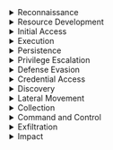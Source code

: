 <details><summary>Reconnaissance</summary>
  
---

</details>

<details><summary>Resource Development</summary>
  
---

><details><summary>T1584 - Compromise Infrastructure</summary>
>
><br>
>
>1. Multiple Domains Resolve to the same IP.
>```spl
>index=central_summary source=summary_dns_with_answers 
>| stats dc(query) as domain_count by answer 
>| where domain_count > 10 
>```
>2. Rare JA3 and JA3S TLS Fingerprints
>```spl
>index=central_summary source=summary_ssl 
>| stats count by ja3, ja3s, dest_ip 
>| where count < 5 
>```
>3. Unusual HTTP Hosts or Repeating POSTS Requests
>```spl
>index=bro sourcetype=corelight_http 
>| search method=POST 
>| stats count by src_ip, dest_ip, host_header, uri, user_agent 
>| where count > 20 
>```
>4. High Volume, Long-Lived Peer-to-Peer Connections
>```spl
>index=bro sourcetype=corelight_conn 
>| search duration > 300 
>| stats count by src_ip, dest_ip, duration, service 
>| where count > 20 
>```
></details>
</details>

<details><summary>Initial Access</summary>
  
---

<details><summary>T1133 - External Remote Services</summary>

<br>

1. Inbound RDP Connections from External IPs
```spl
index=bro sourcetype=corelight_conn
| where service="rdp" AND id.orig_h NOT IN ("10.0.0.0/8", "192.168.0.0/16", "172.16.0.0/12")
| stats count by id.orig_h, id.resp_h, duration
```
2. Inbound SSH Sessions from External IPs
```spl
index=bro sourcetype=corelight_conn
| where service="ssh" AND id.orig_h NOT IN ("10.0.0.0/8", "192.168.0.0/16", "172.16.0.0/12")
| stats count by id.orig_h, id.resp_h
```
3. Unusual External Access to SMB Services
```spl
index=bro sourcetype=corelight_conn
| where service="smb" AND id.orig_h NOT IN ("10.0.0.0/8", "192.168.0.0/16", "172.16.0.0/12")
| stats count by id.orig_h, id.resp_h
```
4. VPN-Like Traffic (Large Volumes to a Few Hosts)
```spl
index=bro sourcetype=corelight_conn
| where proto="udp" AND id.resp_p IN (500, 4500)
| stats sum(orig_bytes) as total_bytes, count by id.orig_h, id.resp_h
| where total_bytes > 1000000
```
5. External IPs Using Remote Admin Ports (RDP, SSH, WinRM)
```spl
index=bro sourcetype=corelight_conn
| where id.resp_p IN (22, 3389, 5985, 5986) AND id.orig_h NOT IN ("10.0.0.0/8", "192.168.0.0/16", "172.16.0.0/12")
| stats count by id.orig_h, id.resp_h, id.resp_p
```
6. Long-Lived External Connections
```spl
index=bro sourcetype=corelight_conn
| where id.orig_h NOT IN ("10.0.0.0/8", "192.168.0.0/16", "172.16.0.0/12") AND duration > 600
| stats duration, orig_bytes, resp_bytes by id.orig_h, id.resp_h, service
```
</details>
</details>

<details><summary>Execution</summary>
  
---

><details><summary>T1047 - Windows Management Instrumentation</summary>
>  
><br>
>
>- TCP port 135 (RPC/DCOM)
>- High ephemeral port usage after initial bind.
>- Paired host activity (e.g., lateral movement from one internal host to another)
>- Since WMI itself doesn't leave deep footprints in network logs, combining this with host EDR telemetry or Sysmon logs (Event ID 5861) is ideal.
>
>1. Detects RPC/DCOM connections to TCP port 135 — typical of remote WMI execution.
>```spl
>index=bro sourcetype=corelight_conn
>| where id.resp_p=135 AND proto="tcp"
>| stats count, sum(orig_bytes) as bytes_out, sum(resp_bytes) as bytes_in by id.orig_h, id.resp_h
>| sort -count
>```
>
>2. Looks for excessive RPC endpoint usage, which may indicate scripted or automated WMI use.
>```spl
>index=bro sourcetype=corelight_conn
>| where id.resp_p=135 OR id.resp_p=1024 OR id.resp_p=1025 OR id.resp_p > 1024
>| stats count by id.orig_h, id.resp_h, id.resp_p
>| where count > 20
>```
>
>3. Direct detection of known RPC interfaces associated with WMI — if rpc.log is enabled.
>```spl
>index=bro sourcetype=corelight_rpc
>| search ruid IN ("WINMGMT", "WMI", "epmapper")
>| stats count by id.orig_h, id.resp_h, ruid
>```
>
>4. Looks for short-lived, low-data RPC connections — a pattern typical of remote WMI use.
>```spl
>index=bro sourcetype=corelight_conn
>| where id.resp_p=135 AND service!="http" AND service!="ftp"
>| stats count by id.orig_h, id.resp_h, duration, orig_bytes, resp_bytes
>| where duration < 10 AND orig_bytes < 1000 AND resp_bytes < 1000
>```
></details>

</details>

<details><summary>Persistence</summary>
  
---

><details><summary>T1136 - Create Account</summary>
>
><br>
>
>1. Kerberos AS-REQ or TGS-REQ from Previously Unknown Username A newly created domain account may trigger initial Kerberos activity.
>```spl
>index=bro sourcetype=corelight_kerberos
>| stats earliest(_time) as first_seen by client
>| where first_seen >= relative_time(now(), "-1d@d")
>```
>2. LDAP Activity Indicating Account Creation.
>```spl
>index=bro sourcetype=corelight_ldap
>| search query IN ("userPrincipalName", "objectClass=user", "sAMAccountName")
>| stats count by id.orig_h, base_dn, query, result, _time
>```
>3. Suspicious File Access to SAM Hive.
>```spl
>index=bro sourcetype=corelight_smb_files
>| search filename="\\windows\\system32\\config\\sam"
>| stats count by id.orig_h, id.resp_h, filename, action, _time
>```
></details>

><details><summary>T1505 - Server Software Component</summary>
>
><br>
>
>1. Web shells often receive commands via POST.
>```spl
>index=bro sourcetype=corelight_http 
>| search method=POST
>| search uri IN ("*.php*", "*.aspx*", "*.jsp*", "*cmd*", "*eval*", "*shell*")
>| stats count by id.orig_h, id.resp_h, uri, user_agent, method, status_code, _time
>```
>2. Look for indicators in query strings or URIs.
>```spl
>index=bro sourcetype=corelight_http
>| search uri IN ("*cmd=*", "*exec*", "*eval*", "*shell*", "*.php", "*.asp", "*.jsp")
>| stats count by id.orig_h, id.resp_h, uri, user_agent, referrer, status_code, _time
>```
>3. Web shells are often uploaded through file upload features.
>```spl
>index=bro sourcetype=corelight_http 
>| search method=POST uri IN ("*/upload*", "*/admin*", "*/file*", "*.php*", "*.asp*")
>| stats count by id.orig_h, id.resp_h, uri, user_agent, status_code, content_type, _time
>```
>4. Newly Seen Files in Webroot (e.g., .php or .jsp)
>```spl
>index=bro sourcetype=corelight_files 
>| search filename IN ("*.php", "*.jsp", "*.asp", "*.aspx")
>| stats count by id.orig_h, id.resp_h, filename, mime_type, seen_bytes, _time
>```
>5. SMB File Writes to Webroot (If logs available)
>```spl
>index=bro sourcetype=corelight_smb_files 
>| search filename IN ("*.php", "*.asp", "*.jsp") AND action="WRITE"
>| stats count by id.orig_h, id.resp_h, filename, action, _time
>```
>6. Large response sizes from small POSTs (Shell response)
>```spl
>index=bro sourcetype=corelight_http
>| eval ratio=response_body_len/request_body_len 
>| where method="POST" AND ratio > 10
>| stats count by id.orig_h, id.resp_h, uri, user_agent, ratio, _time
>```
></details>
</details>

<details><summary>Privilege Escalation</summary>
  
---

</details>

<details><summary>Defense Evasion</summary>
  
---

><details><summary>T1070 - Indicator Removal</summary>
>  
><br>
>  
>1. Look for file deletion or renaming over SMB shares.
>```spl
>index=bro sourcetype=corelight_files OR sourcetype=corelight_smb_files
>| where action IN ("SMB::DELETE", "SMB::RENAME") OR (seen="F" AND fuid!="-" AND is_orig=true)
>| stats count by id.orig_h, id.resp_h, name, action
>```
>
>2. Look for connections to admin SMB shares, common when scripts or remote access tools are used for cleanup.
>```spl
>index=bro sourcetype=corelight_smb
>| search path IN ("ADMIN$", "C$", "D$", "IPC$")
>| stats count by id.orig_h, id.resp_h, path, user
>```
>
>3. Look for short duration RDP connections. Short bursts of RDP can indicate someone quickly connecting just to clean up.
>```spl
>index=bro sourcetype=corelight_rdp
>| stats count, avg(duration) as avg_duration by id.orig_h, id.resp_h
>| where count > 3 AND avg_duration < 60
>```
>
>4. Detect the downloads of cleanup tools (sdelete, wevtutil, etc.)
>```spl
>index=bro sourcetype=corelight_http
>| search uri IN ("*sdelete*", "*wevtutil*", "*clear_event*", "*wipe*", "*rm.exe*", "*del.exe*")
>| stats count by uri, id.orig_h, id.resp_h, user_agent
>```
>
>5. Detect suspicious SMB file transfers including executables.
>
>```spl
>index=bro sourcetype=corelight_files
>| where mime_type="application/x-dosexec"
>| stats count by id.orig_h, id.resp_h, filename, fuid
>```
>
>6. Find bulk SMB file transfers followed by deletions.
>
>```spl
>index=bro sourcetype=corelight_smb_files
>| stats count(eval(action="SMB::WRITE")) as writes, count(eval(action="SMB::DELETE")) as deletes by id.orig_h, id.resp_h
>| where writes > 10 AND deletes > 5
>```
></details>
>
><details><summary>T1564 - Hide Artifacts</summary>
>  
><br>
>  
>1. Detect unusual Port Usage for Known Protocols.
>```spl
>index=bro sourcetype=corelight_conn
>| eval unusual_port=( (service="http" AND id.resp_p!=80) OR (service="https" AND id.resp_p!=443) )
>| where unusual_port
>| stats count by id.orig_h, id.resp_h, service, id.resp_p
>```
>
>2. Detect suspicious TLS Without SNI (Server Name Indication)
>```spl
>index=bro sourcetype=corelight_ssl
>| where isnull(server_name)
>| stats count by id.orig_h, id.resp_h
>```
>
>3. Detect HTTP with Suspicious User-Agents or Missing Headers
>```spl
>index=bro sourcetype=corelight_http
>| search user_agent="-" OR user_agent="curl*" OR user_agent="python*" OR user_agent="powershell*"
>| stats count by id.orig_h, id.resp_h, user_agent
>```
>
>4. Detect abnormal File Transfers in HTTP with Mismatched MIME Types.
>```spl
>index=bro sourcetype=corelight_http
>| where mime_type!="application/octet-stream" AND uri matches ".exe|.zip|.bin|.dll"
>| stats count by id.orig_h, uri, mime_type
>```
>
>5. Detect covert Channels in DNS (e.g., Data Hidden in Queries).
>```spl
>index=bro sourcetype=corelight_dns
>| where length(query) > 100 OR query matches ".*[0-9a-f]{30,}.*"
>| stats count by id.orig_h, query
>```
>
>6. Detect large Amounts of Encrypted Data Sent Outbound.
>```spl
>index=bro sourcetype=corelight_conn
>| where proto="tcp" AND service IN ("ssl", "https")
>| stats sum(orig_bytes) as sent_bytes by id.orig_h, id.resp_h
>| where sent_bytes > 500000
>```
></details>
</details>

<details><summary>Credential Access</summary>
  
---

><details><summary>T1003 - OS Credential Dumping</summary>
>  
><br>
>
>- Most of these will require host logs for verification.
>1. Detects direct or indirect download of known credential dumping tools via HTTP.
>```spl
>index=bro sourcetype=corelight_http
>| search uri IN ("*mimikatz*", "*procdump*", "*lsass*", "*pwdump*", "*.ps1")
>| stats count by id.orig_h, id.resp_h, uri, user_agent
>```
>
>2. Detect suspicious files transfered via SMB or HTTP. Credential dump files often have .dmp, .bin, or are zipped/encoded.
>```spl
>index=bro sourcetype=corelight_files
>| search filename IN ("*lsass*", "*dump*", "*.dmp", "*.zip", "*.ps1", "*.bin")
>| stats count by id.orig_h, id.resp_h, filename, mime_type
>```
>
>3. Detect dump files being copied or staged for exfil — over 10MB is a red flag.
>```spl
>index=bro sourcetype=corelight_smb_files
>| where action="SMB::WRITE"
>| stats sum(size) as total_bytes, count by id.orig_h, id.resp_h, name
>| where total_bytes > 10000000
>| sort -total_bytes
>```
>
>4. Short, frequent RDP sessions — may be used to quickly run tools like Mimikatz.
>```spl
>index=bro sourcetype=corelight_rdp
>| stats count, avg(duration) as avg_duration by id.orig_h, id.resp_h
>| where count > 3 AND avg_duration < 60
>```
>
>5. Detect dumping SAM/SYSTEM/SECURITY hives remotely may be visible as file access.
>```spl
>index=bro sourcetype=corelight_smb_files
>| search name IN ("*\\system32\\config\\sam", "*\\system32\\config\\system", "*\\config\\security")
>| stats count by id.orig_h, id.resp_h, name
>```
></details>
>
><details><summary>T1110 - Brute Force</summary>
>  
><br>
>  
>1. Detects repeated failed authentication attempts over SMB.
>```spl
>index=bro sourcetype=corelight_smb
>| where smb_cmd="SMB::SESSION_SETUP" AND smb_status!="SUCCESS"
>| stats count by id.orig_h, id.resp_h, user
>| where count > 10
>| sort -count
>```
>
>2. Excessive RDP attempts with short duration may indicate brute-force behavior.
>```spl
>index=bro sourcetype=corelight_rdp
>| stats count, avg(duration) by id.orig_h, id.resp_h
>| where count > 10 AND avg(duration) < 10
>| sort -count
>```
>
>3. Looks for excessive failed SSH logins — common in brute-force scenarios.
>```spl
>index=bro sourcetype=corelight_ssh
>| stats count by id.orig_h, id.resp_h, auth_success
>| where auth_success=false AND count > 10
>```
>
>4. If Corelight's notice.log is enabled, this flags any password guessing or brute-force detections.
>```spl
>index=bro sourcetype=corelight_notice
>| search note IN ("SSH::Password_Guessing", "SMB::Brute_Force", "RDP::Brute_Force")
>| stats count by src, dst, note
>| where count > 5
>```
>5. Identifies a source trying many different hosts — indicative of broad brute-force scanning.
>```spl
>index=bro sourcetype=corelight_conn
>| where service IN ("ssh", "rdp", "smb")
>| stats dc(id.resp_h) as unique_targets, count by id.orig_h
>| where unique_targets > 5 AND count > 20
>```
>6. FTP brute-force is less common today, but still worth monitoring.
>```spl
>index=bro sourcetype=corelight_ftp
>| where reply_code >= 400
>| stats count by id.orig_h, id.resp_h, user
>| where count > 10
>```
></details>

</details>

<details><summary>Discovery</summary>
  
---

><details><summary>T1033 - System Owner & User Discovery</summary>
>
><br>
>
>1. Detect access to SMB IPC$ and ADMIN$ shares (User/Session Probing).
>```spl
>index=bro sourcetype=corelight_smb
>| search path IN ("IPC$", "ADMIN$")
>| stats count by id.orig_h, id.resp_h, path, user
>```
>
>2. WMI queries over RPC (TCP 135) often used to gather system and user info.
>```spl
>index=bro sourcetype=corelight_conn
>| where id.resp_p=135 AND proto="tcp"
>| stats count by id.orig_h, id.resp_h
>| where count > 5
>```
>
>3. Brief RDP logins could be used just to list users/sessions.
>```spl
>index=bro sourcetype=corelight_rdp
>| stats count, avg(duration) as avg_duration by id.orig_h, id.resp_h
>| where count > 3 AND avg_duration < 60
>```
>
>4. Detect kerberos AS-REQ without TGT request (User Probing). Indicates probing for users without actually requesting tickets (Kerberoasting-related discovery).
>```spl
>index=bro sourcetype=corelight_kerberos
>| where request_type="AS_REQ" AND isnull(ticket_id)
>| stats count by id.orig_h, id.resp_h, client, service
>```
>
>5. A single host reaching many others over user-relevant services — may indicate discovery activity.
>```spl
>index=bro sourcetype=corelight_conn
>| where service IN ("smb", "rdp", "rpc")
>| stats dc(id.resp_h) as unique_targets by id.orig_h
>| where unique_targets > 5
>```
></details>
>
><details><summary>T1069 - Permission Groups Discovery</summary>
>
><br>
>
>1. 
>```spl
>index=bro sourcetype=corelight_ldap
>| search base_dn="CN=Users*" OR base_dn="CN=Groups*" OR query IN ("memberOf", "primaryGroupID")
>| stats count by id.orig_h, base_dn, query, result, _time
>```
>2. Suspicious enumeration may cause high volumes of TGS-REQ to services like ldap, cifs, krbtgt, etc.
>```spl
>index=bro sourcetype=corelight_kerberos
>| search service IN ("ldap", "krbtgt", "cifs")
>| stats count by id.orig_h, id.resp_h, client, service, request_type, _time
>```
>3. Common during domain reconnaissance
>```spl
>index=bro sourcetype=corelight_dns 
>| search query IN ("_ldap._tcp.*", "_kerberos._tcp.*", "*dc._msdcs*")
>| stats count by id.orig_h, query, qtype_name, _time
>```
>4. These shares are often accessed during domain enumeration or GPO gathering.
>```spl
>index=bro sourcetype=corelight_smb_mapping
>| search path IN ("\\*\\SYSVOL", "\\*\\NETLOGON")
>| stats count by id.orig_h, id.resp_h, path, share_type, _time
>```
>5. Look for one IP performing a lot of queries.
>```spl
>index=bro sourcetype=corelight_ldap OR sourcetype=corelight_kerberos
>| stats count by id.orig_h, sourcetype, _time
>| where count > 100
>```
>6. Movement of Suspicious Files via SMB
>```spl
>index=zeek sourcetype=zeek_smb_files
>| search filename IN ("\\windows\\system32\\config\\sam", "\\windows\\system32\\config\\system")
>| stats count by id.orig_h, id.resp_h, filename, action, _time
>```
>7. Find High Volume SMB Mapping Commands
>```spl
>index=zeek sourcetype=zeek_smb_mapping
>| stats count by id.orig_h, id.resp_h, path, share_type, _time
>```
></details>
>
><details><summary>T1082 - System Information Discovery</summary>
>  
><br>
>  
>1. 
>```spl
>
>```
>
>2. 
>```spl
>
>```
>
>3. 
>```spl
>
>```
>
>4. 
>```spl
>
>```
></details>

</details>

<details><summary>Lateral Movement</summary>
  
---

</details>

<details><summary>Collection</summary>
  
---

><details><summary>T1560 - Archive Collected Data</summary>
>  
><br>
>  
>1. 
>```spl
>
>```
>
>2. 
>```spl
>
>```
>
>3. 
>```spl
>
>```
>
>4. 
>```spl
>
>```
></details>

</details>

<details><summary>Command and Control</summary>
  
---

</details>

<details><summary>Exfiltration</summary>
  
---

><details><summary>T1041 - Exfiltration Over C2</summary>
>
><br>
>
>- T1041 often looks like normal traffic—combine these queries with known threat intel or baseline analysis.
>- Look for patterns like regular beacons, unusual data sizes, or traffic to newly registered domains.
>
><br>
>
>1. Detects DNS queries with unusually long domain names, which may be used for exfiltration.
>```spl
>index=bro sourcetype=corelight_dns
>| where length(query) > 100
>| stats count avg(length(query)) by query, orig_h, resp_h
>| where count > 10
>| sort -count
>```
>
>2. Flags hosts repeatedly querying the same domain, which might be tunneling data.
>```spl
>index=bro sourcetype=corelight_dns
>| stats count by orig_h, resp_h, query
>| where count > 100
>| sort -count
>```
>
>3. Detects excessive outbound HTTP POST traffic, which can indicate exfiltration via web.
>```spl
>index=bro sourcetype=corelight_http method=POST
>| stats count avg(resp_body_len) sum(resp_body_len) by orig_h, uri
>| where sum(resp_body_len) > 100000
>| sort -sum(resp_body_len)
>```
>
>4. Finds sessions that last too long and transfer large amounts of data.
>```spl
>index=bro sourcetype=corelight_conn
>| where proto="tcp" AND duration > 300
>| stats count sum(orig_bytes) sum(resp_bytes) by orig_h, resp_h, service
>| where sum(orig_bytes) > 1000000
>| sort -sum(orig_bytes)
>```
>
>5. Detect SSL/TLS Sessions With Anomalous Data Volumes.
>```spl
>index=bro sourcetype=corelight_ssl
>| stats count sum(orig_bytes) sum(resp_bytes) by id.orig_h, id.resp_h, server_name
>| where sum(orig_bytes) > 500000
>| sort -sum(orig_bytes)
>```
></details>
</details>

<details><summary>Impact</summary>
  
---

</details>
